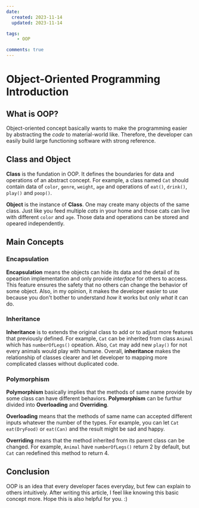 ```yaml
---
date:
  created: 2023-11-14
  updated: 2023-11-14

tags:
    - OOP

comments: true
---
```

# Object-Oriented Programming Introduction

## What is OOP?

Object-oriented concept basically wants to make the programming easier by abstracting the *code* to material-world like. Therefore, the developer can easily build large functioning software with strong reference.

## Class and Object

**Class** is the fundation in OOP. It defines the boundaries for data and operations of an abstract concept. For example, a class named `Cat` should contain data of `color`, `genre`, `weight`, `age` and operations of `eat()`, `drink()`, `play()` and `poop()`.

**Object** is the instance of **Class**. One may create many objects of the same class. Just like you feed multiple *cats* in your home and those cats can live with different `color` and `age`. Those data and operations can be stored and opeared independently.

## Main Concepts

### Encapsulation

**Encapsulation** means the objects can hide its data and the detail of its opeartion implementation and only provide *interface* for others to access. This feature ensures the safety that no others can change the behavior of some object. Also, in my opinion, it makes the developer easier to use because you don't bother to understand *how* it works but only *what* it can do.

### Inheritance

**Inheritance** is to extends the original class to add or to adjust more features that previously defined. For example, `Cat` can be inherited from class `Animal` which has `numberOfLegs()` opeation. Also, `Cat` may add new `play()` for not every animals would play with humane. Overall, **inheritance** makes the relationship of classes clearer and let developer to mapping more complicated classes without duplicated code.

### Polymorphism

**Polymorphism** basically implies that the methods of same name provide by some class can have different behaviors. **Polymorphism** can be furthur divided into **Overloading** and **Overriding**.

**Overloading** means that the methods of same name can accepted different inputs whatever the number of the types. For example, you can let `Cat` `eat(DryFood)` or `eat(Can)` and the result might be sad and happy. 

**Overriding** means that the method inherited from its parent class can be changed. For example, `Animal` have `numberOfLegs()` return 2 by default, but `Cat` can redefined this method to return 4.

## Conclusion

OOP is an idea that every developer faces everyday, but few can explain to others intuitively. After writing this article, I feel like knowing this basic concept more. Hope this is also helpful for you. :)